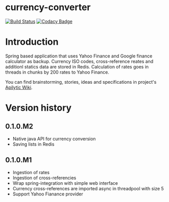 currency-converter
===================

[![Build Status](https://travis-ci.org/Apilytic/currency-converter.svg?branch=master)](https://travis-ci.org/Apilytic/currency-converter)
[![Codacy Badge](https://api.codacy.com/project/badge/Grade/7633098308134afeb2a0a7c15050528f)](https://www.codacy.com/app/gogoluxecs/currency-converter?utm_source=github.com&amp;utm_medium=referral&amp;utm_content=apilytic/currency-converter&amp;utm_campaign=Badge_Grade)

# Introduction

Spring based application that uses Yahoo Finance and Google finance calculator as backup. Currency ISO codes, cross-reference reates and additionl statics data are stored in Redis. Calculation of rates goes in threads in chunks by 200 rates to Yahoo Finance.

You can find brainstorming, stories, ideas and specifications in project's [Apilytic Wiki][].

# Version history

## 0.1.0.M2

* Native java API for currency conversion
* Saving lists in Redis

## 0.1.0.M1

* Ingestion of rates
* Ingestion of cross-referencies
* Wrap spring-integration with simple web interface
* Currency cross-references are imported async in threadpool with size 5
* Support Yahoo Fianance provider

[Apilytic Wiki]: https://github.com/Apilytic/currency-converter/wiki

